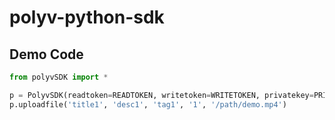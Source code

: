 # polyv-python-sdk

## Demo Code

```python
from polyvSDK import *

p = PolyvSDK(readtoken=READTOKEN, writetoken=WRITETOKEN, privatekey=PRIVATEKEY, sign=True)
p.uploadfile('title1', 'desc1', 'tag1', '1', '/path/demo.mp4')
```

